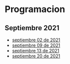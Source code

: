 # Programacion

## Septiembre 2021

- [septiembre 02 de 2021](septiembre2021/septiembre_02_2021.md)
- [septiembre 09 de 2021](septiembre2021/septiembre_09_2021.md)
- [septiembre 13 de 2021](septiembre2021/septiembre_13_2021.md)
- [septiembre 20 de 2021](septiembre2021/septiembre_20_2021.md)


